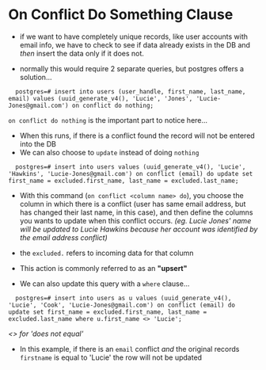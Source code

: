 # On Conflict Do Something Clause 

- if we want to have completely unique records, like user accounts with email info, we have to check to see if data already exists in the DB and *then* insert the data only if it does not. 

- normally this would require 2 separate queries, but postgres offers a solution... 

```
  postgres=# insert into users (user_handle, first_name, last_name, email) values (uuid_generate_v4(), 'Lucie', 'Jones', 'Lucie-Jones@gmail.com') on conflict do nothing; 
```
`on conflict do nothing` is the important part to notice here... 

- When this runs, if there is a conflict found the record will not be entered into the DB
- We can also choose to `update` instead of doing `nothing` 

```
  postgres=# insert into users values (uuid_generate_v4(), 'Lucie', 'Hawkins', 'Lucie-Jones@gmail.com') on conflict (email) do update set first_name = excluded.first_name, last_name = excluded.last_name; 
```
- With this command (`on conflict <column name> do`), you choose the column in which there is a conflict (user has same email address, but has changed their last name, in this case), and then define the columns you wants to update when this conflict occurs. *(eg. Lucie Jones' name will be updated to Lucie Hawkins because her account was identified by the email address conflict)*

- the `excluded.` refers to incoming data for that column 

- This action is commonly referred to as an **"upsert"** 

- We can also update this query with a `where` clause... 

```
  postgres=# insert into users as u values (uuid_generate_v4(), 'Lucie', 'Cook', 'Lucie-Jones@gmail.com') on conflict (email) do update set first_name = excluded.first_name, last_name = excluded.last_name where u.first_name <> 'Lucie'; 
```
  *<> for 'does not equal'* 

- In this example, if there is an `email` conflict *and*  the original records `firstname` is equal to 'Lucie' the row will not be updated 
